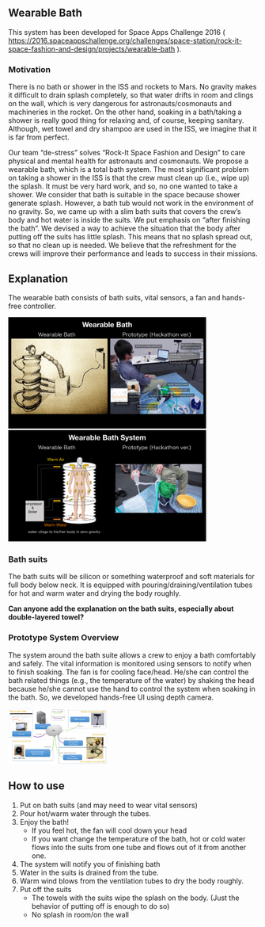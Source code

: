 ## Wearable Bath
This system has been developed for Space Apps Challenge 2016 ( https://2016.spaceappschallenge.org/challenges/space-station/rock-it-space-fashion-and-design/projects/wearable-bath ).

### Motivation

There is no bath or shower in the ISS and rockets to Mars. No gravity makes it difficult to drain splash completely, so that water drifts in room and clings on the wall, which is very dangerous for astronauts/cosmonauts and machineries in the rocket. On the other hand, soaking in a bath/taking a shower is really good thing for relaxing and, of course, keeping sanitary. Although, wet towel and dry shampoo are used in the ISS, we imagine that it is far from perfect.

Our team “de-stress” solves “Rock-It Space Fashion and Design” to care physical and mental health for astronauts and cosmonauts. We propose a wearable bath, which is a total bath system. The most significant problem on taking a shower in the ISS is that the crew must clean up (i.e., wipe up) the splash. It must be very hard work, and so, no one wanted to take a shower. We consider that bath is suitable in the space because shower generate splash. However, a bath tub would not work in the environment of no gravity. So, we came up with a slim bath suits that covers the crew’s body and hot water is inside the suits. We put emphasis on “after finishing the bath”. We devised a way to achieve the situation that the body after putting off the suits has little splash. This means that no splash spread out, so that no clean up is needed. We believe that the refreshment for the crews will improve their performance and leads to success in their missions.

## Explanation

The wearable bath consists of bath suits, vital sensors, a fan and hands-free controller. 

<img src="https://github.com/yukinagai/de-stress/blob/master/img/wearable_bath.png" alt="concept image" width="400"/>
<img src="https://github.com/yukinagai/de-stress/blob/master/img/wearable_bath_system.png" alt="system image" width="400"/>

### Bath suits
The bath suits will be silicon or something waterproof and soft materials for full body below neck. It is equipped with pouring/draining/ventilation tubes for hot and warm water and drying the body roughly. 

**Can anyone add the explanation on the bath suits, especially about double-layered towel?**

### Prototype System Overview
The system around the bath suite allows a crew to enjoy a bath comfortably and safely. The vital information is monitored using sensors to notify when to finish soaking. The fan is for cooling face/head. He/she can control the bath related things (e.g., the temperature of the water) by shaking the head because he/she cannot use the hand to control the system when soaking in the bath. So, we developed hands-free UI using depth camera.

<img src="https://github.com/yukinagai/de-stress/blob/master/img/system_diagram.png" alt="Drawing" style="width:200px;"/>

## How to use

1. Put on bath suits (and may need to wear vital sensors)
2. Pour hot/warm water through the tubes.
3. Enjoy the bath!
    * If you feel hot, the fan will cool down your head
    * If you want change the temperature of the bath, hot or cold water flows into the suits from one tube and flows out of it from another one.
4. The system will notify you of finishing bath
5. Water in the suits is drained from the tube.
6. Warm wind blows from the ventilation tubes to dry the body roughly.
7. Put off the suits
    * The towels with the suits wipe the splash on the body. (Just the behavior of putting off is enough to do so)
    * No splash in room/on the wall
